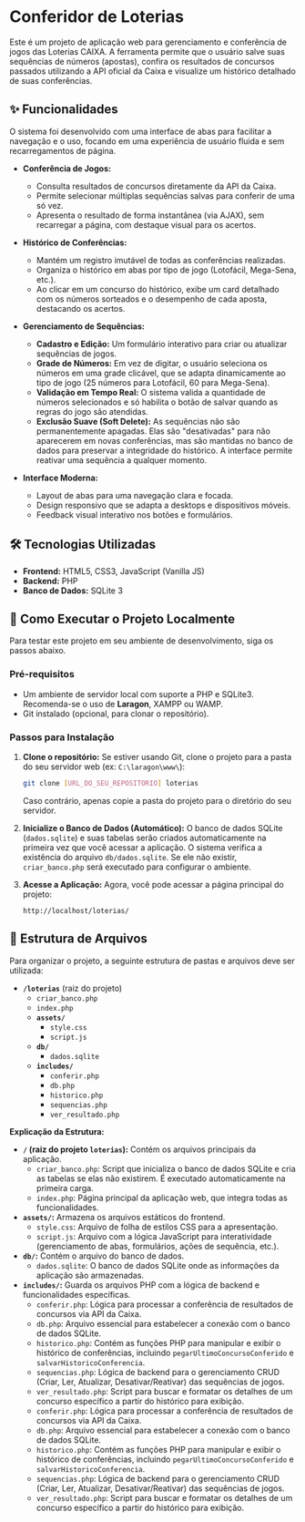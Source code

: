 # Conferidor de Loterias

Este é um projeto de aplicação web para gerenciamento e conferência de jogos das Loterias CAIXA. A ferramenta permite que o usuário salve suas sequências de números (apostas), confira os resultados de concursos passados utilizando a API oficial da Caixa e visualize um histórico detalhado de suas conferências.

## ✨ Funcionalidades

O sistema foi desenvolvido com uma interface de abas para facilitar a navegação e o uso, focando em uma experiência de usuário fluida e sem recarregamentos de página.

* **Conferência de Jogos:**
    * Consulta resultados de concursos diretamente da API da Caixa.
    * Permite selecionar múltiplas sequências salvas para conferir de uma só vez.
    * Apresenta o resultado de forma instantânea (via AJAX), sem recarregar a página, com destaque visual para os acertos.

* **Histórico de Conferências:**
    * Mantém um registro imutável de todas as conferências realizadas.
    * Organiza o histórico em abas por tipo de jogo (Lotofácil, Mega-Sena, etc.).
    * Ao clicar em um concurso do histórico, exibe um card detalhado com os números sorteados e o desempenho de cada aposta, destacando os acertos.

* **Gerenciamento de Sequências:**
    * **Cadastro e Edição:** Um formulário interativo para criar ou atualizar sequências de jogos.
    * **Grade de Números:** Em vez de digitar, o usuário seleciona os números em uma grade clicável, que se adapta dinamicamente ao tipo de jogo (25 números para Lotofácil, 60 para Mega-Sena).
    * **Validação em Tempo Real:** O sistema valida a quantidade de números selecionados e só habilita o botão de salvar quando as regras do jogo são atendidas.
    * **Exclusão Suave (Soft Delete):** As sequências não são permanentemente apagadas. Elas são "desativadas" para não aparecerem em novas conferências, mas são mantidas no banco de dados para preservar a integridade do histórico. A interface permite reativar uma sequência a qualquer momento.

* **Interface Moderna:**
    * Layout de abas para uma navegação clara e focada.
    * Design responsivo que se adapta a desktops e dispositivos móveis.
    * Feedback visual interativo nos botões e formulários.

## 🛠️ Tecnologias Utilizadas

* **Frontend:** HTML5, CSS3, JavaScript (Vanilla JS)
* **Backend:** PHP
* **Banco de Dados:** SQLite 3

## 🚀 Como Executar o Projeto Localmente

Para testar este projeto em seu ambiente de desenvolvimento, siga os passos abaixo.

### Pré-requisitos

* Um ambiente de servidor local com suporte a PHP e SQLite3. Recomenda-se o uso de **Laragon**, XAMPP ou WAMP.
* Git instalado (opcional, para clonar o repositório).

### Passos para Instalação

1.  **Clone o repositório:**
    Se estiver usando Git, clone o projeto para a pasta do seu servidor web (ex: `C:\laragon\www\`):
    ```bash
    git clone [URL_DO_SEU_REPOSITORIO] loterias
    ```
    Caso contrário, apenas copie a pasta do projeto para o diretório do seu servidor.

2.  **Inicialize o Banco de Dados (Automático):**
    O banco de dados SQLite (`dados.sqlite`) e suas tabelas serão criados automaticamente na primeira vez que você acessar a aplicação. O sistema verifica a existência do arquivo `db/dados.sqlite`. Se ele não existir, `criar_banco.php` será executado para configurar o ambiente.

3.  **Acesse a Aplicação:**
    Agora, você pode acessar a página principal do projeto:
    ```
    http://localhost/loterias/
    ```

## 📂 Estrutura de Arquivos

Para organizar o projeto, a seguinte estrutura de pastas e arquivos deve ser utilizada:

* **`/loterias`** (raiz do projeto)
    * `criar_banco.php`
    * `index.php`
    * **`assets/`**
        * `style.css`
        * `script.js`
    * **`db/`**
        * `dados.sqlite`
    * **`includes/`**
        * `conferir.php`
        * `db.php`
        * `historico.php`
        * `sequencias.php`
        * `ver_resultado.php`

**Explicação da Estrutura:**

* **`/` (raiz do projeto `loterias`):** Contém os arquivos principais da aplicação.
    * `criar_banco.php`: Script que inicializa o banco de dados SQLite e cria as tabelas se elas não existirem. É executado automaticamente na primeira carga.
    * `index.php`: Página principal da aplicação web, que integra todas as funcionalidades.
* **`assets/`:** Armazena os arquivos estáticos do frontend.
    * `style.css`: Arquivo de folha de estilos CSS para a apresentação.
    * `script.js`: Arquivo com a lógica JavaScript para interatividade (gerenciamento de abas, formulários, ações de sequência, etc.).
* **`db/`:** Contém o arquivo do banco de dados.
    * `dados.sqlite`: O banco de dados SQLite onde as informações da aplicação são armazenadas.
* **`includes/`:** Guarda os arquivos PHP com a lógica de backend e funcionalidades específicas.
    * `conferir.php`: Lógica para processar a conferência de resultados de concursos via API da Caixa.
    * `db.php`: Arquivo essencial para estabelecer a conexão com o banco de dados SQLite.
    * `historico.php`: Contém as funções PHP para manipular e exibir o histórico de conferências, incluindo `pegarUltimoConcursoConferido` e `salvarHistoricoConferencia`.
    * `sequencias.php`: Lógica de backend para o gerenciamento CRUD (Criar, Ler, Atualizar, Desativar/Reativar) das sequências de jogos.
    * `ver_resultado.php`: Script para buscar e formatar os detalhes de um concurso específico a partir do histórico para exibição.
    * `conferir.php`: Lógica para processar a conferência de resultados de concursos via API da Caixa.
    * `db.php`: Arquivo essencial para estabelecer a conexão com o banco de dados SQLite.
    * `historico.php`: Contém as funções PHP para manipular e exibir o histórico de conferências, incluindo `pegarUltimoConcursoConferido` e `salvarHistoricoConferencia`.
    * `sequencias.php`: Lógica de backend para o gerenciamento CRUD (Criar, Ler, Atualizar, Desativar/Reativar) das sequências de jogos.
    * `ver_resultado.php`: Script para buscar e formatar os detalhes de um concurso específico a partir do histórico para exibição.
